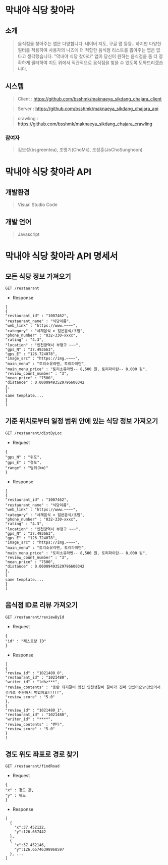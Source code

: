 # 막내야 식당 찾아라



## 소개
> 음식점을 찾아주는 앱은 다양합니다. 네이버 지도, 구글 맵 등등.. 하지만 다양한 필터를 적용하여 사용자의 니즈에 더 적합한 음식점 리스트를 뽑아주는 앱은 없다고 생각했습니다. "막내야 식당 찾아라" 앱이 당신이 원하는 음식점을 좀 더 정확하게 필터하여 지도 위에서 직관적으로 음식점을 찾을 수 있도록 도와드리겠습니다.


## 시스템
> Client : https://github.com/bsshmk/maknaeya_sikdang_chajara_client

> Server : https://github.com/bsshmk/maknaeya_sikdang_chajara_api

> crawling : https://github.com/bsshmk/maknaeya_sikdang_chajara_crawling




### 참여자
> 김보성(bsgreentea), 조명기(ChoMk), 조성훈(JoChoSunghoon)


# 막내야 식당 찾아라 API


## 개발환경
> Visual Studio Code



## 개발 언어
> Javascript

# 막내야 식당 찾아라 API 명세서

## 모든 식당 정보 가져오기  

```
GET /restaurant
```

* Response
```
[
{
"restaurant_id" : "1007462",
"restaurant_name" : "식당이름",
"web_link" : "https://www.~~~~",
"category" : "세계음식 > 일본음식/초밥",
"phone_number" : "032-330-xxxx",
"rating" : "4.3",
"location" : "인천광역시 부평구 ~~~",
"gps_N" : "37.493663",
"gps_E" : "126.724078",
"image_src" : "https://img.~~~~",
"main_menu" : "토리소유라멘, 토리파이탄",
"main_menu_price" : "토리소유라멘-- 8,500 원, 토리파이탄-- 8,000 원",
"review_count_number" : "3",
"mean_price" : "7500",
"distance" : 0.00009493529796600342
},
{
same template....
}
]
```

## 기준 위치로부터 일정 범위 안에 있는 식당 정보 가져오기  

```
GET /restaurant/distByLoc
```

* Request

```
{
"gps_N" : "위도",
"gps_E" : "경도",
"range" : "범위(km)"
}
```

* Response

```
[
{
"restaurant_id" : "1007462",
"restaurant_name" : "식당이름",
"web_link" : "https://www.~~~~",
"category" : "세계음식 > 일본음식/초밥",
"phone_number" : "032-330-xxxx",
"rating" : "4.3",
"location" : "인천광역시 부평구 ~~~",
"gps_N" : "37.493663",
"gps_E" : "126.724078",
"image_src" : "https://img.~~~~",
"main_menu" : "토리소유라멘, 토리파이탄",
"main_menu_price" : "토리소유라멘-- 8,500 원, 토리파이탄-- 8,000 원",
"review_count_number" : "3",
"mean_price" : "7500",
"distance" : 0.00009493529796600342
},
{
same template....
}
]
```

## 음식점 ID로 리뷰 가져오기  

```
GET /restaurant/reviewById
```

* Request

```
{
"id" : "레스토랑 ID"
}
```

* Response

```
[
{
"review_id" : "1021480_0",
"restaurant_id" : "1021480",
"writer_id" : "ldhz***",
"review_contents" : "동탄 돼지갈비 맛집 인천생갈비 갈비가 진짜 맛있어요\n맛있어서 추가로 주문해서 먹었어요!!!!!",
"review_score" : "5.0"
},
{
"review_id" : "1021480_1",
"restaurant_id" : "1021480",
"writer_id" : "****",
"review_contents" : "쩐다",
"review_score" : "5.0"
}
]
```

## 경도 위도 좌표로 경로 찾기

```
GET /restaurant/findRoad
```

* Request
```
{
"x" : 경도 값,
"y" : 위도 
}
```

* Response

```
[
  {
    "x":37.452122,
    "y":126.657442
  },
  {
    "x":37.452146,
    "y":126.65746398968597
  }, ...
]
```
